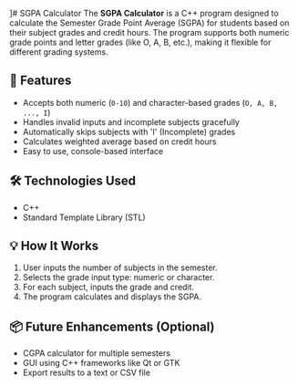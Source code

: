 ]# SGPA Calculator
The **SGPA Calculator** is a C++ program designed to calculate the Semester Grade Point Average (SGPA) for students based on their subject grades and credit hours. The program supports both numeric grade points and letter grades (like O, A, B, etc.), making it flexible for different grading systems.

## 🔧 Features
- Accepts both numeric (`0-10`) and character-based grades (`O, A, B, ..., I`)
- Handles invalid inputs and incomplete subjects gracefully
- Automatically skips subjects with 'I' (Incomplete) grades
- Calculates weighted average based on credit hours
- Easy to use, console-based interface

## 🛠️ Technologies Used
- C++
- Standard Template Library (STL)

## 💡 How It Works
1. User inputs the number of subjects in the semester.
2. Selects the grade input type: numeric or character.
3. For each subject, inputs the grade and credit.
4. The program calculates and displays the SGPA.

## 📦 Future Enhancements (Optional)
- CGPA calculator for multiple semesters
- GUI using C++ frameworks like Qt or GTK
- Export results to a text or CSV file
